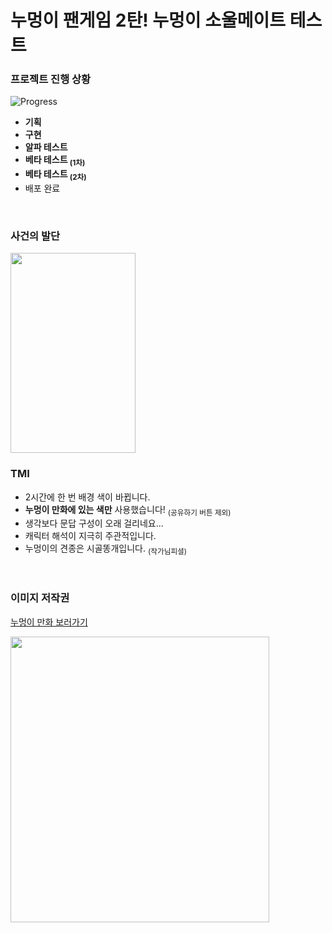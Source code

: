 # 누멍이 팬게임 2탄! 누멍이 소울메이트 테스트
### 프로젝트 진행 상황
![Progress](https://progress-bar.dev/83/?title=2nd_BTㅤ&width=400&color=CFAC6A)
* **기획**
* **구현**
* **알파 테스트**
* **베타 테스트 <sub>(1차)</sub>**
* **베타 테스트 <sub>(2차)</sub>**
* 배포 완료
</br>

### 사건의 발단
<img src="https://user-images.githubusercontent.com/47032054/130989845-0fcd001e-7adf-46e4-8ac0-1c736aec211b.PNG" width="200" height="320" alt title= "이후 mbti 테스트에서 소울메이트 테스트로 노선을 변경했다."> 
</br>

### TMI
* 2시간에 한 번 배경 색이 바뀝니다.
* **누멍이 만화에 있는 색만** 사용했습니다! <sub>(공유하기 버튼 제외)</sub>
* 생각보다 문답 구성이 오래 걸리네요...
* 캐릭터 해석이 지극히 주관적입니다.
* 누멍이의 견종은 시골똥개입니다. <sub>(작가님피셜)</sub>
</br>

### 이미지 저작권
[누멍이 만화 보러가기](https://www.instagram.com/nu0900/?hl=ko)

<img src="https://user-images.githubusercontent.com/47032054/144719439-2b74e25b-f11a-4f83-90b4-dbcf53234292.jpeg" width="414" height="457" alt title= "이미지 사용을 허가해주신 작가님께 감사드립니다!"> 

